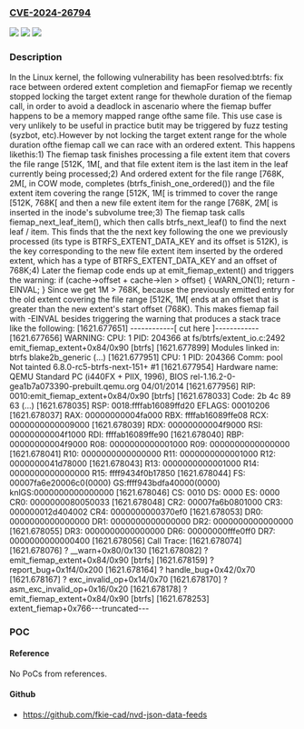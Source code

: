 ### [CVE-2024-26794](https://cve.mitre.org/cgi-bin/cvename.cgi?name=CVE-2024-26794)
![](https://img.shields.io/static/v1?label=Product&message=Linux&color=blue)
![](https://img.shields.io/static/v1?label=Version&message=ded566b4637f%3C%20d43f8e58f10a%20&color=brighgreen)
![](https://img.shields.io/static/v1?label=Vulnerability&message=n%2Fa&color=brighgreen)

### Description

In the Linux kernel, the following vulnerability has been resolved:btrfs: fix race between ordered extent completion and fiemapFor fiemap we recently stopped locking the target extent range for thewhole duration of the fiemap call, in order to avoid a deadlock in ascenario where the fiemap buffer happens to be a memory mapped range ofthe same file. This use case is very unlikely to be useful in practice butit may be triggered by fuzz testing (syzbot, etc).However by not locking the target extent range for the whole duration ofthe fiemap call we can race with an ordered extent. This happens likethis:1) The fiemap task finishes processing a file extent item that covers   the file range [512K, 1M[, and that file extent item is the last item   in the leaf currently being processed;2) And ordered extent for the file range [768K, 2M[, in COW mode,   completes (btrfs_finish_one_ordered()) and the file extent item   covering the range [512K, 1M[ is trimmed to cover the range   [512K, 768K[ and then a new file extent item for the range [768K, 2M[   is inserted in the inode's subvolume tree;3) The fiemap task calls fiemap_next_leaf_item(), which then calls   btrfs_next_leaf() to find the next leaf / item. This finds that the   the next key following the one we previously processed (its type is   BTRFS_EXTENT_DATA_KEY and its offset is 512K), is the key corresponding   to the new file extent item inserted by the ordered extent, which has   a type of BTRFS_EXTENT_DATA_KEY and an offset of 768K;4) Later the fiemap code ends up at emit_fiemap_extent() and triggers   the warning:      if (cache->offset + cache->len > offset) {               WARN_ON(1);               return -EINVAL;      }   Since we get 1M > 768K, because the previously emitted entry for the   old extent covering the file range [512K, 1M[ ends at an offset that   is greater than the new extent's start offset (768K). This makes fiemap   fail with -EINVAL besides triggering the warning that produces a stack   trace like the following:     [1621.677651] ------------[ cut here ]------------     [1621.677656] WARNING: CPU: 1 PID: 204366 at fs/btrfs/extent_io.c:2492 emit_fiemap_extent+0x84/0x90 [btrfs]     [1621.677899] Modules linked in: btrfs blake2b_generic (...)     [1621.677951] CPU: 1 PID: 204366 Comm: pool Not tainted 6.8.0-rc5-btrfs-next-151+ #1     [1621.677954] Hardware name: QEMU Standard PC (i440FX + PIIX, 1996), BIOS rel-1.16.2-0-gea1b7a073390-prebuilt.qemu.org 04/01/2014     [1621.677956] RIP: 0010:emit_fiemap_extent+0x84/0x90 [btrfs]     [1621.678033] Code: 2b 4c 89 63 (...)     [1621.678035] RSP: 0018:ffffab16089ffd20 EFLAGS: 00010206     [1621.678037] RAX: 00000000004fa000 RBX: ffffab16089ffe08 RCX: 0000000000009000     [1621.678039] RDX: 00000000004f9000 RSI: 00000000004f1000 RDI: ffffab16089ffe90     [1621.678040] RBP: 00000000004f9000 R08: 0000000000001000 R09: 0000000000000000     [1621.678041] R10: 0000000000000000 R11: 0000000000001000 R12: 0000000041d78000     [1621.678043] R13: 0000000000001000 R14: 0000000000000000 R15: ffff9434f0b17850     [1621.678044] FS:  00007fa6e20006c0(0000) GS:ffff943bdfa40000(0000) knlGS:0000000000000000     [1621.678046] CS:  0010 DS: 0000 ES: 0000 CR0: 0000000080050033     [1621.678048] CR2: 00007fa6b0801000 CR3: 000000012d404002 CR4: 0000000000370ef0     [1621.678053] DR0: 0000000000000000 DR1: 0000000000000000 DR2: 0000000000000000     [1621.678055] DR3: 0000000000000000 DR6: 00000000fffe0ff0 DR7: 0000000000000400     [1621.678056] Call Trace:     [1621.678074]  <TASK>     [1621.678076]  ? __warn+0x80/0x130     [1621.678082]  ? emit_fiemap_extent+0x84/0x90 [btrfs]     [1621.678159]  ? report_bug+0x1f4/0x200     [1621.678164]  ? handle_bug+0x42/0x70     [1621.678167]  ? exc_invalid_op+0x14/0x70     [1621.678170]  ? asm_exc_invalid_op+0x16/0x20     [1621.678178]  ? emit_fiemap_extent+0x84/0x90 [btrfs]     [1621.678253]  extent_fiemap+0x766---truncated---

### POC

#### Reference
No PoCs from references.

#### Github
- https://github.com/fkie-cad/nvd-json-data-feeds

